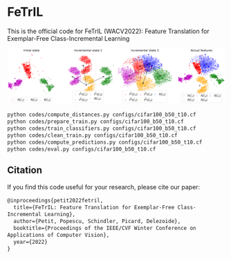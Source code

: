 # FeTrIL
This is the official code for FeTrIL (WACV2022): Feature Translation for Exemplar-Free Class-Incremental Learning

<p align="center">
<img src="medias/teaser.png" />
</p>

```
python codes/compute_distances.py configs/cifar100_b50_t10.cf
python codes/prepare_train.py configs/cifar100_b50_t10.cf
python codes/train_classifiers.py configs/cifar100_b50_t10.cf
python codes/clean_train.py configs/cifar100_b50_t10.cf
python codes/compute_predictions.py configs/cifar100_b50_t10.cf
python codes/eval.py configs/cifar100_b50_t10.cf
```

## Citation
If you find this code useful for your research, please cite our paper:
```
@inproceedings{petit2022fetril,
  title={FeTrIL: Feature Translation for Exemplar-Free Class-Incremental Learning},
  author={Petit, Popescu, Schindler, Picard, Delezoide},
  booktitle={Proceedings of the IEEE/CVF Winter Conference on Applications of Computer Vision},
  year={2022}
}
```
